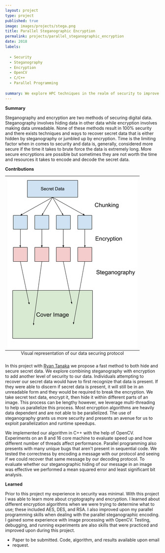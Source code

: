 ```yaml
---
layout: project
type: project
published: true
image: images/projects/stega.png
title: Parallel Steganographic Encryption
permalink: projects/parallel_steganographic_encryption
date: 2018
labels:
 
  - Security
  - Steganography
  - Encryption 
  - OpenCV
  - C/C++
  - Parallel Programming
  
summary: We explore HPC techniques in the realm of security to improve the speed and increase security. 
---
```


__Summary__

Steganography and encryption are two methods of securing digital data.
Steganography involves hiding data in other data while encryption involves
making data unreadable.  None of these methods result in 100% security and there
exists techniques and ways to recover secret data that is either hidden by
steganography or jumbled up by encryption.  Time is the limiting factor when in
comes to security and data is, generally, considered more secure if the time it
takes to brute force the data is extremely long.  More secure encryptions are
possible but sometimes they are not worth the time and resources it takes to
encode and decode the secret data.

**Contributions**


<table class="ui fluid floated right medium image"> <caption
align="bottom">Visual representation of our data securing protocol </caption>
<tr><td><img src="../images/projects/stega.png" /></td></tr> </table>

In this project with [Ryan Tanaka](https://ryantanaka.github.io/) we propose a
fast method to both hide and secure secret data.  We explore combining
steganography with encryption to add another level of security to our data.
Individuals attempting to recover our secret data would have to first recognize
that data is present.  If they were able to discern if secret data is present,
it will still be in an unreadable form and they would be required to break the
encryption.  We take secret text data, encrypt it, then hide it within different
parts of an image.  This process can be lengthy however, we leverage
multi-threading to help us parallelize this process.  Most encryption algorithms
are heavily data dependent and are not able to be parallelized.  The use of
steganography grants us more security and presents an avenue for us to exploit
parallelization and runtime speedups.   

We implemented our algorithm in C++ with the help of OpenCV.  Experiments on an
8 and 16 core machine to evaluate speed up and how different number of threads
affect performance.  Parallel programming also presents with many unique bugs
that aren't present in sequential code.  We tested the correctness by encoding a
message with our protocol and seeing if we could recover that same message by
our decoding protocol.  To evaluate whether our steganographic hiding of our
message in an image was effective we performed a mean squared error and least
significant bit analysis.  

__Learned__

Prior to this project my experience in security was minimal.  With this project
I was able to learn more about cryptography and encryption.  I learned about
different encryption algorithms when we were trying to determine what to use;
these included AES, DES, and RSA.  I also improved upon my parallel programming
skills when dealing with the parallel steganographic encoding.  I gained some
experience with image processing with OpenCV.  Testing, debugging, and running
experiments are also skills that were practiced and improved upon during this
project.

* Paper to be submitted. Code, algorithm, and results available upon email
* request.
  
<br/>
